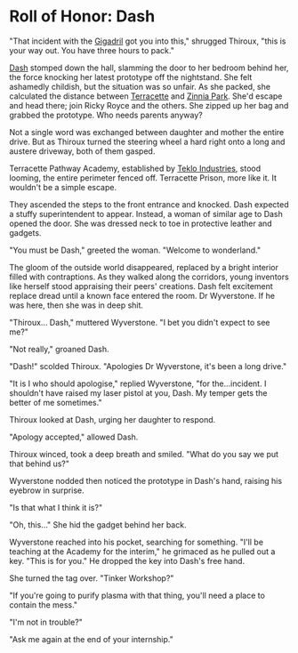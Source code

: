 # Roll of Honor: Dash

"That incident with the [Gigadril](../../world-of-rathe/metrix/a-sprawling-metropolis.md#gigadrill-elevator) got you into this," shrugged Thiroux, "this is your way out. You have three hours to pack."

[Dash](../../heroes-of-rathe/dash-about.md) stomped down the hall, slamming the door to her bedroom behind her, the force knocking her latest prototype off the nightstand. She felt ashamedly childish, but the situation was so unfair. As she packed, she calculated the distance between [Terracette](../../world-of-rathe/metrix/a-sprawling-metropolis.md#terracette-path-academy) and [Zinnia Park](../../world-of-rathe/metrix/a-sprawling-metropolis.md#zinnia-park). She'd escape and head there; join Ricky Royce and the others. She zipped up her bag and grabbed the prototype. Who needs parents anyway?

Not a single word was exchanged between daughter and mother the entire drive. But as Thiroux turned the steering wheel a hard right onto a long and austere driveway, both of them gasped.

Terracette Pathway Academy, established by [Teklo Industries](../../world-of-rathe/metrix/a-better-tomorrow.md#teklo-industries), stood looming, the entire perimeter fenced off. Terracette Prison, more like it. It wouldn't be a simple escape.

They ascended the steps to the front entrance and knocked. Dash expected a stuffy superintendent to appear. Instead, a woman of similar age to Dash opened the door. She was dressed neck to toe in protective leather and gadgets.

"You must be Dash," greeted the woman. "Welcome to wonderland."

The gloom of the outside world disappeared, replaced by a bright interior filled with contraptions. As they walked along the corridors, young inventors like herself stood appraising their peers' creations. Dash felt excitement replace dread until a known face entered the room. Dr Wyverstone. If he was here, then she was in deep shit.

"Thiroux... Dash," muttered Wyverstone. "I bet you didn't expect to see me?"

"Not really," groaned Dash.

"Dash!" scolded Thiroux. "Apologies Dr Wyverstone, it's been a long drive."

"It is I who should apologise," replied Wyverstone, "for the...incident. I shouldn't have raised my laser pistol at you, Dash. My temper gets the better of me sometimes."

Thiroux looked at Dash, urging her daughter to respond.

"Apology accepted," allowed Dash.

Thiroux winced, took a deep breath and smiled. "What do you say we put that behind us?"

Wyverstone nodded then noticed the prototype in Dash's hand, raising his eyebrow in surprise.

"Is that what I think it is?"

"Oh, this..." She hid the gadget behind her back.

Wyverstone reached into his pocket, searching for something. "I'll be teaching at the Academy for the interim," he grimaced as he pulled out a key. "This is for you." He dropped the key into Dash's free hand.

She turned the tag over. "Tinker Workshop?"

"If you're going to purify plasma with that thing, you'll need a place to contain the mess."

"I'm not in trouble?"

"Ask me again at the end of your internship."
